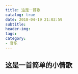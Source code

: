 ```yaml
---
title: 这是一首歌
catalog: true
date: 2018-04-19 21:02:59
subtitle:
header-img:
tags:
category:
- 音乐
---
```


## 这是一首简单的小情歌